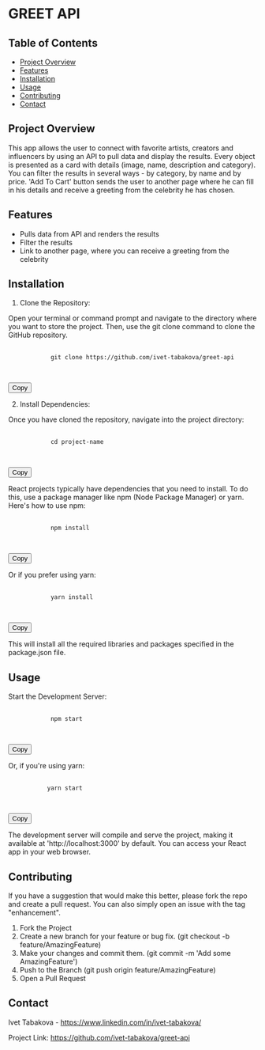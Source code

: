 # GREET API

## Table of Contents
- [Project Overview](#project-overview)
- [Features](#features)
- [Installation](#installation)
- [Usage](#usage)
- [Contributing](#contributing)
- [Contact](#contact)

## Project Overview
This app allows the user to connect with favorite artists, creators and influencers by using an API to pull data and display the results.
Every object is presented as a card with details (image, name, description and category).
You can filter the results in several ways - by category, by name and by price. 
'Add To Cart' button sends the user to another page where he can fill in his details and receive a greeting from the celebrity he has chosen.

## Features
- Pulls data from API and renders the results
- Filter the results
- Link to another page, where you can receive a greeting from the celebrity

## Installation
1. Clone the Repository:

Open your terminal or command prompt and navigate to the directory where you want to store the project. Then, use the git clone command to clone the GitHub repository. 

<div class="code-container">
    <pre>
        <code id="copyable-code">
            git clone https://github.com/ivet-tabakova/greet-api
        </code>
    </pre>
    <button class="copy-button" onclick="copyToClipboard('copyable-code')">Copy</button>
</div>

2. Install Dependencies:

Once you have cloned the repository, navigate into the project directory:

<div class="code-container">
    <pre>
        <code id="copyable-code">
            cd project-name
        </code>
    </pre>
    <button class="copy-button" onclick="copyToClipboard('copyable-code')">Copy</button>
</div>

React projects typically have dependencies that you need to install. To do this, use a package manager like npm (Node Package Manager) or yarn. Here's how to use npm:


<div class="code-container">
    <pre>
        <code id="copyable-code">
            npm install
        </code>
    </pre>
    <button class="copy-button" onclick="copyToClipboard('copyable-code')">Copy</button>
</div>

Or if you prefer using yarn:

<div class="code-container">
    <pre>
        <code id="copyable-code">
            yarn install
        </code>
    </pre>
    <button class="copy-button" onclick="copyToClipboard('copyable-code')">Copy</button>
</div>

This will install all the required libraries and packages specified in the package.json file.

## Usage
Start the Development Server:

<div class="code-container">
    <pre>
        <code id="copyable-code">
            npm start
        </code>
    </pre>
    <button class="copy-button" onclick="copyToClipboard('copyable-code')">Copy</button>
</div>

Or, if you're using yarn:

<div class="code-container">
    <pre>
        <code id="copyable-code">
           yarn start
        </code>
    </pre>
    <button class="copy-button" onclick="copyToClipboard('copyable-code')">Copy</button>
</div>

The development server will compile and serve the project, making it available at 'http://localhost:3000' by default. You can access your React app in your web browser.

## Contributing
If you have a suggestion that would make this better, please fork the repo and create a pull request. You can also simply open an issue with the tag "enhancement". 

1. Fork the Project
2. Create a new branch for your feature or bug fix. (git checkout -b feature/AmazingFeature)
3. Make your changes and commit them. (git commit -m 'Add some AmazingFeature')
4. Push to the Branch (git push origin feature/AmazingFeature)
5. Open a Pull Request

## Contact
Ivet Tabakova - https://www.linkedin.com/in/ivet-tabakova/

Project Link: https://github.com/ivet-tabakova/greet-api


<script>
    function copyToClipboard(elementId) {
        const copyText = document.getElementById(elementId);
        const textArea = document.createElement('textarea');
        textArea.value = copyText.textContent;
        document.body.appendChild(textArea);
        textArea.select();
        document.execCommand('copy');
        document.body.removeChild(textArea);
        alert('Code copied to clipboard');
    }
</script>
